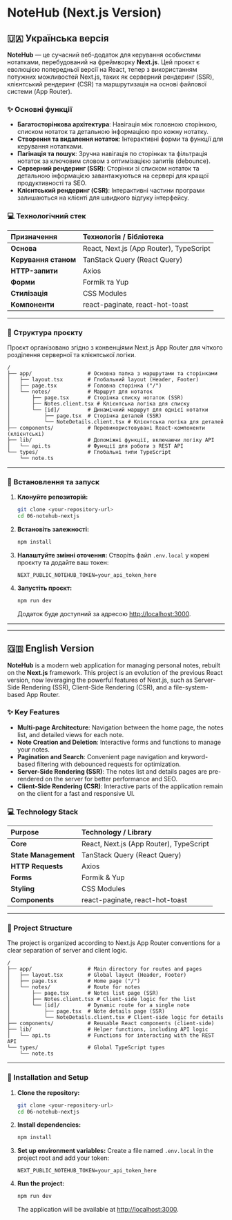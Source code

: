 # NoteHub (Next.js Version)

## 🇺🇦 Українська версія

**NoteHub** — це сучасний веб-додаток для керування особистими нотатками, перебудований на фреймворку **Next.js**. Цей проєкт є еволюцією попередньої версії на React, тепер з використанням потужних можливостей Next.js, таких як серверний рендеринг (SSR), клієнтський рендеринг (CSR) та маршрутизація на основі файлової системи (App Router).

### ✨ Основні функції

- **Багатосторінкова архітектура**: Навігація між головною сторінкою, списком нотаток та детальною інформацією про кожну нотатку.
- **Створення та видалення нотаток**: Інтерактивні форми та функції для керування нотатками.
- **Пагінація та пошук**: Зручна навігація по сторінках та фільтрація нотаток за ключовим словом з оптимізацією запитів (debounce).
- **Серверний рендеринг (SSR)**: Сторінки зі списком нотаток та детальною інформацією завантажуються на сервері для кращої продуктивності та SEO.
- **Клієнтський рендеринг (CSR)**: Інтерактивні частини програми залишаються на клієнті для швидкого відгуку інтерфейсу.

### 💻 Технологічний стек

| Призначення          | Технологія / Бібліотека                 |
| :------------------- | :-------------------------------------- |
| **Основа**           | React, Next.js (App Router), TypeScript |
| **Керування станом** | TanStack Query (React Query)            |
| **HTTP-запити**      | Axios                                   |
| **Форми**            | Formik та Yup                           |
| **Стилізація**       | CSS Modules                             |
| **Компоненти**       | react-paginate, react-hot-toast         |

---

### 📂 Структура проєкту

Проєкт організовано згідно з конвенціями Next.js App Router для чіткого розділення серверної та клієнтської логіки.

```
/
├── app/                  # Основна папка з маршрутами та сторінками
│   ├── layout.tsx        # Глобальний layout (Header, Footer)
│   ├── page.tsx          # Головна сторінка ("/")
│   └── notes/            # Маршрут для нотаток
│       ├── page.tsx      # Сторінка списку нотаток (SSR)
│       ├── Notes.client.tsx # Клієнтська логіка для списку
│       └── [id]/         # Динамічний маршрут для однієї нотатки
│           ├── page.tsx  # Сторінка деталей (SSR)
│           └── NoteDetails.client.tsx # Клієнтська логіка для деталей
├── components/           # Перевикористовувані React-компоненти (клієнтські)
├── lib/                  # Допоміжні функції, включаючи логіку API
│   └── api.ts            # Функції для роботи з REST API
└── types/                # Глобальні типи TypeScript
    └── note.ts
```

---

### 🚀 Встановлення та запуск

1.  **Клонуйте репозиторій:**

    ```bash
    git clone <your-repository-url>
    cd 06-notehub-nextjs
    ```

2.  **Встановіть залежності:**

    ```bash
    npm install
    ```

3.  **Налаштуйте змінні оточення:**
    Створіть файл `.env.local` у корені проєкту та додайте ваш токен:

    ```
    NEXT_PUBLIC_NOTEHUB_TOKEN=your_api_token_here
    ```

4.  **Запустіть проєкт:**

    ```bash
    npm run dev
    ```

    Додаток буде доступний за адресою [http://localhost:3000](https://www.google.com/search?q=http://localhost:3000).

---

---

## 🇬🇧 English Version

**NoteHub** is a modern web application for managing personal notes, rebuilt on the **Next.js** framework. This project is an evolution of the previous React version, now leveraging the powerful features of Next.js, such as Server-Side Rendering (SSR), Client-Side Rendering (CSR), and a file-system-based App Router.

### ✨ Key Features

- **Multi-page Architecture**: Navigation between the home page, the notes list, and detailed views for each note.
- **Note Creation and Deletion**: Interactive forms and functions to manage your notes.
- **Pagination and Search**: Convenient page navigation and keyword-based filtering with debounced requests for optimization.
- **Server-Side Rendering (SSR)**: The notes list and details pages are pre-rendered on the server for better performance and SEO.
- **Client-Side Rendering (CSR)**: Interactive parts of the application remain on the client for a fast and responsive UI.

### 💻 Technology Stack

| Purpose              | Technology / Library                    |
| :------------------- | :-------------------------------------- |
| **Core**             | React, Next.js (App Router), TypeScript |
| **State Management** | TanStack Query (React Query)            |
| **HTTP Requests**    | Axios                                   |
| **Forms**            | Formik & Yup                            |
| **Styling**          | CSS Modules                             |
| **Components**       | react-paginate, react-hot-toast         |

---

### 📂 Project Structure

The project is organized according to Next.js App Router conventions for a clear separation of server and client logic.

```
/
├── app/                  # Main directory for routes and pages
│   ├── layout.tsx        # Global layout (Header, Footer)
│   ├── page.tsx          # Home page ("/")
│   └── notes/            # Route for notes
│       ├── page.tsx      # Notes list page (SSR)
│       ├── Notes.client.tsx # Client-side logic for the list
│       └── [id]/         # Dynamic route for a single note
│           ├── page.tsx  # Note details page (SSR)
│           └── NoteDetails.client.tsx # Client-side logic for details
├── components/           # Reusable React components (client-side)
├── lib/                  # Helper functions, including API logic
│   └── api.ts            # Functions for interacting with the REST API
└── types/                # Global TypeScript types
    └── note.ts
```

---

### 🚀 Installation and Setup

1.  **Clone the repository:**

    ```bash
    git clone <your-repository-url>
    cd 06-notehub-nextjs
    ```

2.  **Install dependencies:**

    ```bash
    npm install
    ```

3.  **Set up environment variables:**
    Create a file named `.env.local` in the project root and add your token:

    ```
    NEXT_PUBLIC_NOTEHUB_TOKEN=your_api_token_here
    ```

4.  **Run the project:**

    ```bash
    npm run dev
    ```

    The application will be available at [http://localhost:3000](https://www.google.com/search?q=http://localhost:3000).
